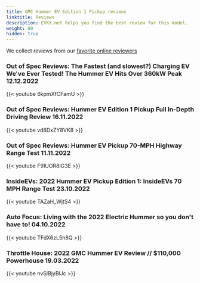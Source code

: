 ```yaml
---
title: GMC Hummer EV Edition 1 Pickup reviews
linktitle: Reviews
description: EVKX.net helps you find the best review for this model. 
weight: 80
hidden: true
---
```

<object type="image/svg+xml" data="../modelnavigation.svg"></object>
We collect reviews from our [favorite online reviewers](/guides/evreviewers/)

### Out of Spec Reviews: The Fastest (and slowest?) Charging EV We've Ever Tested! The Hummer EV Hits Over 360kW Peak 12.12.2022

{{< youtube 6kpmXfCFamU >}}

### Out of Spec Reviews: Hummer EV Edition 1 Pickup Full In-Depth Driving Review 16.11.2022

{{< youtube vd8DxZY8VK8 >}}

### Out of Spec Reviews: Hummer EV Pickup 70-MPH Highway Range Test 11.11.2022

{{< youtube F9IUOR8lG3E >}}

### InsideEVs: 2022 Hummer EV Pickup Edition 1: InsideEVs 70 MPH Range Test 23.10.2022

{{< youtube TAZaH_WjtS4 >}}

### Auto Focus: Living with the 2022 Electric Hummer so you don't have to! 04.10.2022

{{< youtube TFdX6zL5h8Q >}}

### Throttle House: 2022 GMC Hummer EV Review // $110,000 Powerhouse 19.03.2022

{{< youtube nvSlBjyBlJc >}}

